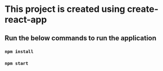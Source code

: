 # This project is created using create-react-app

## Run the below commands to run the application
### `npm install`
### `npm start`


